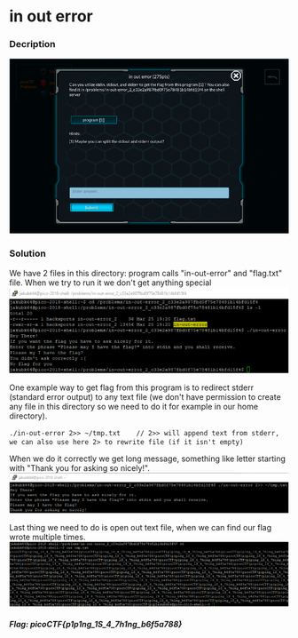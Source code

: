 # in out error

### Decription
![alt text](https://github.com/JakubK64/CTF-writeups/blob/master/picoCTF/Basics/in_out_error/task.png)

### Solution

We have 2 files in this directory: program calls "in-out-error" and "flag.txt" file.
When we try to run it we don't get anything special
![alt text](https://github.com/JakubK64/CTF-writeups/blob/master/picoCTF/Basics/in_out_error/solution1.png)

One example way to get flag from this program is to redirect stderr (standard error output) to any text file (we don't have permission to
create any file in this directory so we need to do it for example in our home directory).
```unix
./in-out-error 2>> ~/tmp.txt    // 2>> will append text from stderr, we can also use here 2> to rewrite file (if it isn't empty)
```

When we do it correctly we get long message, 
something like letter starting with "Thank you for asking so nicely!".
![alt text](https://github.com/JakubK64/CTF-writeups/blob/master/picoCTF/Basics/in_out_error/solution2.png)

Last thing we need to do is open out text file, when we can find our flag wrote multiple times.
![alt text](https://github.com/JakubK64/CTF-writeups/blob/master/picoCTF/Basics/in_out_error/solution3.png)

#### *Flag: picoCTF{p1p1ng_1S_4_7h1ng_b6f5a788}*

